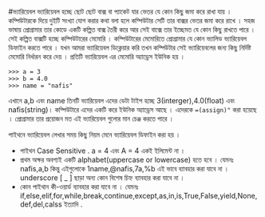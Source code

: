 #ভ্যারিয়েবল 
ভ্যারিয়েবল হচ্ছে ছোট ছোট বাক্স বা প্যাকেট যার ভেতর যে কোন কিছু জমা করে রাখা যায় ।  কম্পিউটারকে দিয়ে দুইটি সংখ্যা যোগ করার কথা বলা হলে  কম্পিউটার সেটি তার বাক্সর ভেতর জমা করে রাখে । সহজ ভাষায় প্রোগ্রামার তার কোডে একটি কল্পিত বাক্স তৈরী করে আর সেই বাক্সে তার ইচ্ছেমত যে কোন কিছু রাখতে পারে ।সেই কল্পিত বাক্সটি হচ্ছে কম্পিউটারের  মেমোরি । কম্পিউটারের মেমোরিতে  প্রোগ্রামার যে  কোন  ভ্যালিড ভ্যারিয়েবল  ডিফাইন করতে পারে ।
যখন আমরা ভ্যারিয়েবল ডিক্লেয়ার করি তখন কম্পিউটার সেই ভ্যারিয়েবলের জন্য কিছু নির্দিষ্ট মেমোরি নির্ধারন করে দেয় । প্রতিটি ভ্যারিয়েবল এর মেমোরি অ্যাড্রেস ইউনিক হয় । 
```
>>> a = 3
>>> b = 4.0
>>> name = "nafis" 
```

এখানে a,b এবং name তিনটি ভ্যারিয়েবল এদের ডেটা টাইপ  হচ্ছে 3(interger),4.0(float) এবং nafis(string)।  কম্পিউটারে এদের একটি করে ইউনিক অ্যাড্রেস আছে । এদেরকে ``` =(assign)" ``` করা হয়েছে । প্রোগ্রামার তার প্রয়োজন মত এই ভ্যারিয়েবল গুলোর মান চেঞ্জ করতে পারে । 

পাইথনে ভ্যারিয়েবল লেখার সময় কিছু নিয়ম মেনে ভ্যারিয়েবল ডিফাইন করা হয় । 
* পাইথন Case Sensitive . a = 4 এবং A = 4 একই ইলিমেন্ট না । 
* প্রথম অক্ষর অবশ্যই একটি alphabet(uppercase or lowercase) হতে হবে । যেমনঃ nafis,a,b কিন্তু এইগুলোকে 1name,@nafis,7a,%b এই ভাবে ব্যাবহার করা যাবে না ।  underscore [ _ ] ছাড়া অন্য কোন বিশেষ  চিহ্ন ব্যাবহার করা যাবে না । 
* কোন পাইথান কী-ওয়ার্ড ব্যাবহার করা যাবে না । যেমনঃ if,else,elif,for,while,break,continue,except,as,in,is,True,False,yield,None,def,del,calss ইত্যাদি  . 


